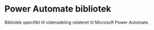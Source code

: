 # Power Automate bibliotek 
Bibliotek specifikt til vidensdeling relateret til Microsoft Power Automate.
